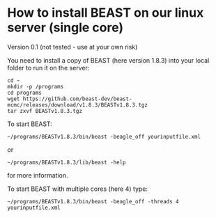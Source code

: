# How to install BEAST on our linux server (single core) #
Version 0.1 (not tested - use at your own risk)

You need to install a copy of BEAST (here version 1.8.3) into your local folder to run it on the server:
~~~
cd ~
mkdir -p /programs
cd programs
wget https://github.com/beast-dev/beast-mcmc/releases/download/v1.8.3/BEASTv1.8.3.tgz
tar zxvf BEASTv1.8.3.tgz
~~~

To start BEAST:
~~~
~/programs/BEASTv1.8.3/bin/beast -beagle_off yourinputfile.xml
~~~
or 
~~~
~/programs/BEASTv1.8.3/lib/beast -help
~~~
for more information.

To start BEAST with multiple cores (here 4) type:
~~~
~/programs/BEASTv1.8.3/bin/beast -beagle_off -threads 4 yourinputfile.xml
~~~
